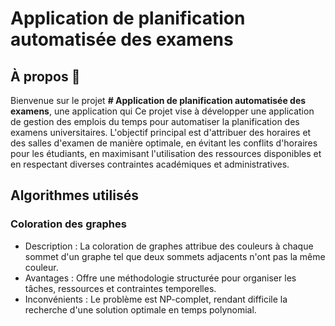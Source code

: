 # Application de planification automatisée des examens

## À propos 👀
Bienvenue sur le projet **# Application de planification automatisée des examens**, une application qui
Ce projet vise à développer une application de gestion des emplois du temps pour automatiser la planification des examens universitaires.
L'objectif principal est d'attribuer des horaires et des salles d'examen de manière optimale, en évitant les conflits d'horaires pour les étudiants, en maximisant l'utilisation des ressources disponibles et en respectant diverses contraintes académiques et administratives.

## Algorithmes utilisés
### Coloration des graphes
* Description : La coloration de graphes attribue des couleurs à chaque sommet d'un graphe tel que deux sommets adjacents n'ont pas la même couleur.
* Avantages : Offre une méthodologie structurée pour organiser les tâches, ressources et contraintes temporelles.
* Inconvénients : Le problème est NP-complet, rendant difficile la recherche d'une solution optimale en temps polynomial.
